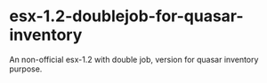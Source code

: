 # esx-1.2-doublejob-for-quasar-inventory
An non-official esx-1.2 with double job, version for quasar inventory purpose.

